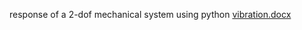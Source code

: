 response of a 2-dof mechanical system using python
[vibration.docx](https://github.com/Amandeepbisht/response-of-a-2-dof-mechanical-system-using-python/files/2485246/vibration.docx)
